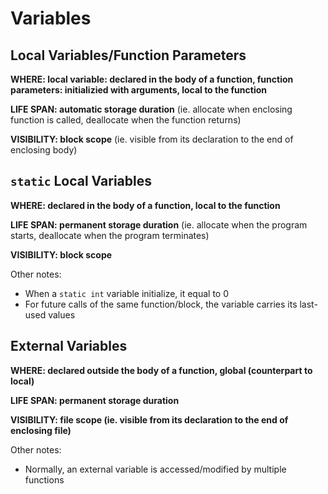 # Variables

## Local Variables/Function Parameters

**WHERE: local variable: declared in the body of a function, function parameters: initializied with arguments, local to the function** 

**LIFE SPAN: automatic storage duration** \(ie. allocate when enclosing function is called, deallocate when the function returns\)

**VISIBILITY: block scope** \(ie. visible from its declaration to the end of enclosing body\)

## `static` Local Variables 

**WHERE: declared in the body of a function, local to the function**

**LIFE SPAN: permanent storage duration** \(ie. allocate when the program starts, deallocate when the program terminates\)

**VISIBILITY: block scope** 

Other notes: 

* When a `static int` variable initialize, it equal to 0
* For future calls of the same function/block, the variable carries its last-used values 

## External Variables 

**WHERE: declared outside the body of a function, global \(counterpart to local\)**

**LIFE SPAN: permanent storage duration** 

**VISIBILITY: file scope \(ie. visible from its declaration to the end of enclosing file\)**

Other notes:

* Normally, an external variable is accessed/modified by multiple functions





